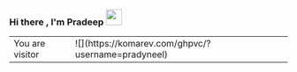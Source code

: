 ### Hi there , I'm Pradeep <img src="https://github.com/sciencepal/sciencepal/blob/master/assets/Hi.gif" width="29px">


<table>
  <tr>
    <td>You are visitor</td>
    <td>![](https://komarev.com/ghpvc/?username=pradyneel)</td>
  </tr>
</table>

<!--
**pradyneel/pradyneel** is a ✨ _special_ ✨ repository because its `README.md` (this file) appears on your GitHub profile.

Here are some ideas to get you started:

- 🔭 I’m currently working on ...
- 🌱 I’m currently learning ...
- 👯 I’m looking to collaborate on ...
- 🤔 I’m looking for help with ...
- 💬 Ask me about ...
- 📫 How to reach me: ...
- 😄 Pronouns: ...
- ⚡ Fun fact: ...
-->
